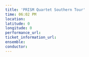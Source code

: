 ```yaml
---
title: 'PRISM Quartet Southern Tour'
time: 06:02 PM
location: 
latitude: 0
longitude: 0
performance_url: 
ticket_information_url: 
ensemble: 
conductor: 
---
```


